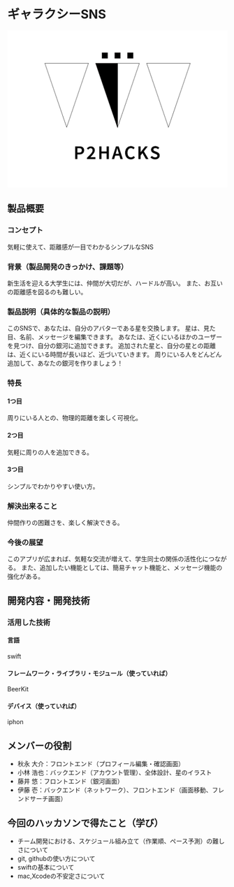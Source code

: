 # ギャラクシーSNS
![ロゴ](P2HACKS.png)

## 製品概要
### コンセプト
気軽に使えて、距離感が一目でわかるシンプルなSNS

### 背景（製品開発のきっかけ、課題等）
新生活を迎える大学生には、仲間が大切だが、ハードルが高い。
また、お互いの距離感を図るのも難しい。

### 製品説明（具体的な製品の説明）
このSNSで、あなたは、自分のアバターである星を交換します。
星は、見た目、名前、メッセージを編集できます。
あなたは、近くにいるほかのユーザーを見つけ、自分の銀河に追加できます。
追加された星と、自分の星との距離は、近くにいる時間が長いほど、近づいていきます。
周りにいる人をどんどん追加して、あなたの銀河を作りましょう！

### 特長
#### 1つ目 
周りにいる人との、物理的距離を楽しく可視化。
#### 2つ目
気軽に周りの人を追加できる。
#### 3つ目
シンプルでわかりやすい使い方。

### 解決出来ること
仲間作りの困難さを、楽しく解決できる。

### 今後の展望
このアプリが広まれば、気軽な交流が増えて、学生同士の関係の活性化につながる。
また、追加したい機能としては、簡易チャット機能と、メッセージ機能の強化がある。

## 開発内容・開発技術
### 活用した技術
#### 言語
swift

#### フレームワーク・ライブラリ・モジュール（使っていれば）
BeerKit

#### デバイス（使っていれば）
iphon

## メンバーの役割
- 秋永 大介：フロントエンド（プロフィール編集・確認画面）
- 小林 浩也：バックエンド（アカウント管理）、全体設計、星のイラスト
- 藤井 悠：フロントエンド（銀河画面）
- 伊藤 壱：バックエンド（ネットワーク）、フロントエンド（画面移動、フレンドサーチ画面）

## 今回のハッカソンで得たこと（学び）
- チーム開発における、スケジュール組み立て（作業順、ペース予測）の難しさについて
- git, githubの使い方について
- swiftの基本について
- mac,Xcodeの不安定さについて
